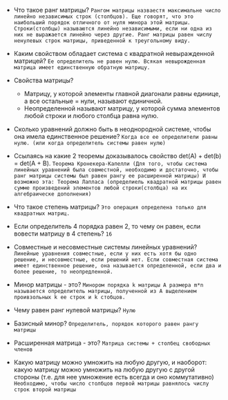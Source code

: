 - Что такое ранг матрицы?
`
Рангом матрицы назваестя максимальне число линейно независимых строк (столбцов). Еще говорят, что это наибольший порядок отличного от нуля минора этой матрицы. Строки(столбцы) называются линейно независимыми, если ни одна из них не выражается линейно через другие. Ранг матрицы равен числу ненулевых строк матрицы, приведенной к треугольному виду.
`

- Каким свойством обладает система с квадратной невыражденной матрицей?
`
Ее определитель не равен нулю. Всякая невырожденная матрица имеет единственную обратную матрицу.
`

- Свойства матрицы?
	- Матрицу, у которой элементы главной диагонали равны единице, а все остальные = нули, называют единичной.
	- Неопределенной называют матрицу, у которой сумма элементов любой строки и любого столбца равна нулю.
	

- Сколько уравнений должно быть в неоднородной системе, чтобы она имела единственное решение?
`
Когда все ее определители равны нулю. (или когда определитель системы равен нулю)
`

- Ссылаясь на какие 2 теоремы доказывалось свойство det(A) + det(b) = det(A + B).
`
Теорема Кронекера-Капелли (Для того, чтобы система линейных уравнений была совместной, необходимо и достаточно, чтобы ранг матрицы системы был равен рангу ее расширенной матрицы)
И возможно эта:
Теорема Лапласа (определиель квадратной матрицы равен сумме произведений элементов любой строки(столбца) на их алгебраическе дополнения)
`

- Что такое степень матрицы?
`
Это операция определена только для квадратных матриц.
`

- Если определитель 4 порядка равен 2, то чему он равен, если вовести матрицу в 4 степень?
`
16
`

- Совместные и несовместные системы линейных уравнений?
`
Линейные уравнения совместные, если у них есть хотя бы одно решение, и несовместные, если решений нет. Если совместная система имеет единственное решение, она называется определенной, если два и более решение, то неопредленной.
`


- Минор матрицы - это?
`
Минором порядка k матрицы A размера m*n называется определитель матрицы, полученной из A выделением проивзольных k ее строк и k стобцов.
`

- Чему равен ранг нулевой матрицы?
`Нулю`

- Базисный минор?
`Определитель, порядок которого равен рангу матрицы`

- Расширенная матрица - это?
`
Матрица системы + столбец свободных членов
`

-  Какую матрицу можно умножить на любую другую, и наоборот: какую матрицу можно умножить на любую другую с другой стороны (т.е. для нее умножение есть всегда и оно коммутативно)
`
Необходимо, чтобы число столбцов первой матрицы равнялось числу строк второй матрицы
`
